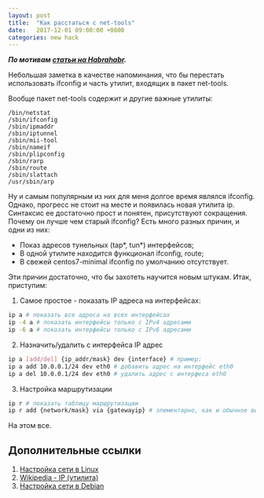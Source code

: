 ```yaml
---
layout: post
title:  "Как расстаться с net-tools"
date:   2017-12-01 09:00:00 +0800
categories: new hack
---
```


***По мотивам [статьи на Habrahabr](https://habrahabr.ru/post/320278).***

Небольшая заметка в качестве напоминания, что бы перестать использовать ifconfig и часть утилит, входящих в пакет net-tools.

Вообще пакет net-tools содержит и другие важные утилиты:

```
/bin/netstat
/sbin/ifconfig
/sbin/ipmaddr
/sbin/iptunnel
/sbin/mii-tool
/sbin/nameif
/sbin/plipconfig
/sbin/rarp
/sbin/route
/sbin/slattach
/usr/sbin/arp
```

Ну и самым популярным из них для меня долгое время являлся ifconfig. Однако, прогресс не стоит на месте и появилась новая утилита ip.
Синтаксис ее достаточно прост и понятен, присутствуют сокращения.
Почему он лучше чем старый ifconfig? Есть много разных причин, и одни из них:
* Показ адресов тунельных (tap*, tun*) интерфейсов;
* В одной утилите находится функционал ifconfig, route;
* В свежей centos7-minimal ifconfig по умолчанию отсутствует.

Эти причин достаточно, что бы захотеть научится новым штукам. Итак, приступим:

1. Самое простое - показать IP адреса на интерфейсах:
```sh
ip a # показать все адреса на всех интерфейсах
ip -4 a # показать интерфейсы только с IPv4 адресами
ip -6 a # показать интерфейсы только с IPv6 адресами
```
2. Назначить/удалить c интерфейса IP адрес
```sh
ip a [add/del] {ip_addr/mask} dev {interface} # пример:
ip a add 10.0.0.1/24 dev eth0 # добавить адрес на интерфейс eth0
ip a del 10.0.0.1/24 dev eth0 # удалить адрес с интерфеса eth0
```
3. Настройка маршрутизации
```sh
ip r # показать таблицу маршрутизации
ip r add {network/mask} via {gatewayip} # элементарно, как и обычное выполнение route
```

На этом все.

## Дополнительные ссылки

1. [Настройка сети в Linux](https://losst.ru/nastrojka-seti-v-linux)
2. [Wikipedia - IP (утилита)](https://ru.wikipedia.org/wiki/Ip_(%D1%83%D1%82%D0%B8%D0%BB%D0%B8%D1%82%D0%B0_Unix))
3. [Настройка сети в Debian](http://debian-help.ru/articles/nastroika-seti-s-pomoschyu-utility-ip-v-debian-linux)
